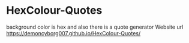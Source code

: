 # HexColour-Quotes
background color is hex and also there is a quote generator
Website url https://demoncyborg007.github.io/HexColour-Quotes/

